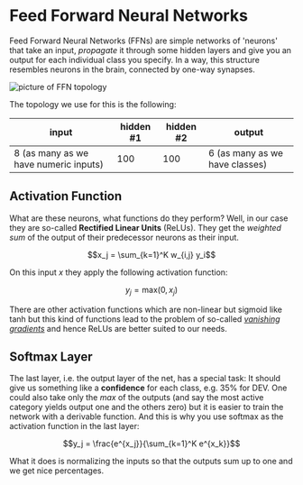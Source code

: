 Feed Forward Neural Networks
============================

Feed Forward Neural Networks (FFNs) are simple networks of 'neurons' that
take an input, _propagate_ it through some hidden layers
and give you an output for each individual class you specify.
In a way, this structure resembles neurons in the brain, connected by one-way synapses.

![picture of FFN topology](/assets/docs/img/ffn.png)

The topology we use for this is the following:

| input                                 | hidden #1 | hidden #2 | output                         |
|---------------------------------------|-----------|-----------|--------------------------------|
| 8 (as many as we have numeric inputs) |       100 |       100 | 6 (as many as we have classes) |


Activation Function
-------------------
What are these neurons, what functions do they perform?
Well, in our case they are so-called **Rectified Linear Units** (ReLUs).
They get the _weighted sum_ of the output of their predecessor neurons as their input.

$$x_j = \sum_{k=1}^K w_{i,j} y_i$$

On this input $x$ they apply the following activation function:

$$y_j = \mathrm{max}(0, x_j)$$

There are other activation functions which are non-linear but sigmoid like $\mathrm{tanh}$
but this kind of functions lead to the problem of so-called [_vanishing gradients_](https://en.wikipedia.org/wiki/Vanishing_gradient_problem)
and hence ReLUs are better suited to our needs.


Softmax Layer
-------------
The last layer, i.e. the output layer of the net, has a special task:
It should give us something like a **confidence** for each class, e.g.
35% for DEV. One could also take only the *max* of the outputs
(and say the most active category yields output one and the others zero)
but it is easier to train the network with a derivable function.
And this is why you use softmax as the activation function in the last layer:

$$y_j = \frac{e^{x_j}}{\sum_{k=1}^K e^{x_k}}$$

What it does is normalizing the inputs so that the outputs sum up to one
and we get nice percentages.
